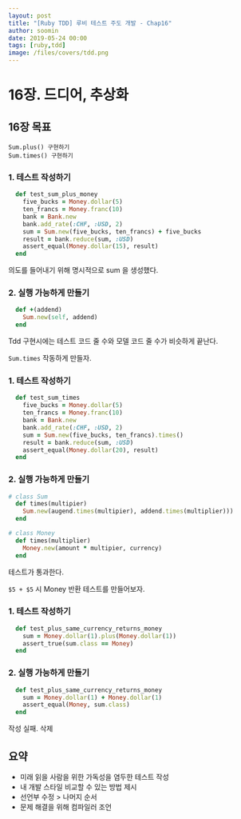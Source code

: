 ```yaml
---
layout: post
title: "[Ruby TDD] 루비 테스트 주도 개발 - Chap16"
author: soomin
date: 2019-05-24 00:00
tags: [ruby,tdd]
image: /files/covers/tdd.png
---
```



# 16장. 드디어, 추상화

## 16장 목표

    Sum.plus() 구현하기
    Sum.times() 구현하기 

### 1. 테스트 작성하기 

```ruby
  def test_sum_plus_money
    five_bucks = Money.dollar(5)
    ten_francs = Money.franc(10)
    bank = Bank.new
    bank.add_rate(:CHF, :USD, 2)
    sum = Sum.new(five_bucks, ten_francs) + five_bucks
    result = bank.reduce(sum, :USD)
    assert_equal(Money.dollar(15), result)
  end
```

의도를 들어내기 위해 명시적으로 sum 을 생성했다. 

### 2. 실행 가능하게 만들기

```ruby
  def +(addend)
    Sum.new(self, addend)
  end
```
Tdd 구현시에는 테스트 코드 줄 수와 모델 코드 줄 수가 비슷하게 끝난다.

`Sum.times` 작동하게 만들자. 

### 1. 테스트 작성하기

```ruby
  def test_sum_times
    five_bucks = Money.dollar(5)
    ten_francs = Money.franc(10)
    bank = Bank.new
    bank.add_rate(:CHF, :USD, 2)
    sum = Sum.new(five_bucks, ten_francs).times() 
    result = bank.reduce(sum, :USD)
    assert_equal(Money.dollar(20), result)
  end
```

### 2. 실행 가능하게 만들기

```ruby
# class Sum
  def times(multipier)
    Sum.new(augend.times(multipier), addend.times(multiplier)))
  end

# class Money
  def times(multiplier)
    Money.new(amount * multipier, currency)
  end
```

테스트가 통과한다. 

`$5 + $5` 시 Money 반환 테스트를 만들어보자.

### 1. 테스트 작성하기

```ruby
  def test_plus_same_currency_returns_money
    sum = Money.dollar(1).plus(Money.dollar(1))
    assert_true(sum.class == Money)
  end
```

### 2. 실행 가능하게 만들기

```ruby
  def test_plus_same_currency_returns_money
    sum = Money.dollar(1) + Money.dollar(1)
    assert_equal(Money, sum.class)
  end
```

작성 실패. 삭제

## 요약

- 미래 읽을 사람을 위한 가독성을 염두한 테스트 작성
- 내 개발 스타일 비교할 수 있는 방법 제시
- 선언부 수정 > 나머지 순서
- 문제 해결을 위해 컴파일러 조언 